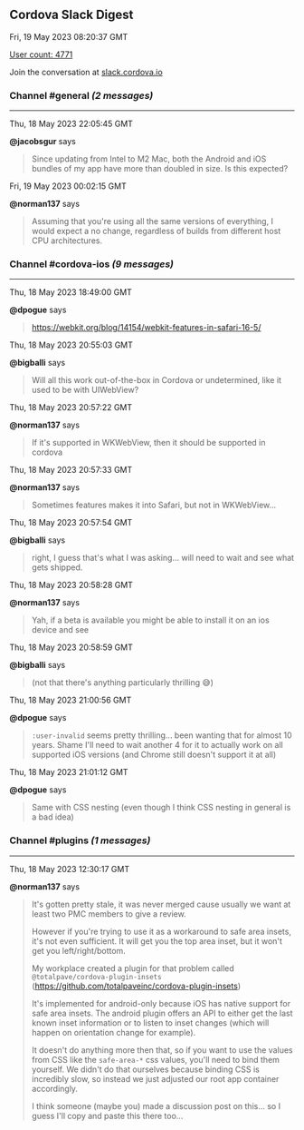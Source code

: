 ## Cordova Slack Digest
Fri, 19 May 2023 08:20:37 GMT

[User count: 4771](https://cordova.slack.com/)


Join the conversation at [slack.cordova.io](http://slack.cordova.io/)

### __Channel #general__ _(2 messages)_
---

Thu, 18 May 2023 22:05:45 GMT

__@jacobsgur__ says 
> Since updating from Intel to M2 Mac, both the Android and iOS bundles of my app have more than doubled in size. Is this expected?
> 

Fri, 19 May 2023 00:02:15 GMT

__@norman137__ says 
> Assuming that you're using all the same versions of everything, I would expect a no change, regardless of builds from different host CPU architectures.
> 

### __Channel #cordova-ios__ _(9 messages)_
---

Thu, 18 May 2023 18:49:00 GMT

__@dpogue__ says 
> <https://webkit.org/blog/14154/webkit-features-in-safari-16-5/>
> 

Thu, 18 May 2023 20:55:03 GMT

__@bigballi__ says 
> Will all this work out-of-the-box in Cordova or undetermined, like it used to be with UIWebView?
> 

Thu, 18 May 2023 20:57:22 GMT

__@norman137__ says 
> If it's supported in WKWebView, then it should be supported in cordova
> 

Thu, 18 May 2023 20:57:33 GMT

__@norman137__ says 
> Sometimes features makes it into Safari, but not in WKWebView...
> 

Thu, 18 May 2023 20:57:54 GMT

__@bigballi__ says 
> right, I guess that's what I was asking... will need to wait and see what gets shipped.
> 

Thu, 18 May 2023 20:58:28 GMT

__@norman137__ says 
> Yah, if a beta is available you might be able to install it on an ios device and see
> 

Thu, 18 May 2023 20:58:59 GMT

__@bigballi__ says 
> (not that there's anything particularly thrilling 😅)
> 

Thu, 18 May 2023 21:00:56 GMT

__@dpogue__ says 
> `:user-invalid` seems pretty thrilling... been wanting that for almost 10 years. Shame I'll need to wait another 4 for it to actually work on all supported iOS versions (and Chrome still doesn't support it at all)
> 

Thu, 18 May 2023 21:01:12 GMT

__@dpogue__ says 
> Same with CSS nesting (even though I think CSS nesting in general is a bad idea)
> 

### __Channel #plugins__ _(1 messages)_
---

Thu, 18 May 2023 12:30:17 GMT

__@norman137__ says 
> It's gotten pretty stale, it was never merged cause usually we want at least two PMC members to give a review.
> 
> However if you're trying to use it as a workaround to safe area insets, it's not even sufficient. It will get you the top area inset, but it won't get you left/right/bottom.
> 
> My workplace created a plugin for that problem called `@totalpave/cordova-plugin-insets` (<https://github.com/totalpaveinc/cordova-plugin-insets>)
> 
> It's implemented for android-only because iOS has native support for safe area insets. The android plugin offers an API to either get the last known inset information or to listen to inset changes (which will happen on orientation change for example).
> 
> It doesn't do anything more then that, so if you want to use the values from CSS like the `safe-area-*` css values, you'll need to bind them yourself. We didn't do that ourselves because binding CSS is incredibly slow, so instead we just adjusted our root app container accordingly.
> 
> I think someone (maybe you) made a discussion post on this... so I guess I'll copy and paste this there too...
> 
